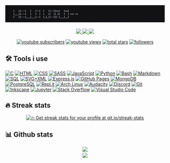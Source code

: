 <div id="header" align="center">
  <img src="resources/hello_world.gif" width="600"/><br><br>
  <a href="https://www.linkedin.com/in/suraj-kareppagol-004463248/">
    <img src="https://img.shields.io/badge/LinkedIn-blue?logo=linkedin&logoColor=white&style=for-the-badge">
  </a>
  <a href="https://twitter.com/DevShadoww">
    <img src="https://img.shields.io/badge/Twitter-blue?style=for-the-badge&logo=twitter&logoColor=white">
  </a>
    <a href="https://www.youtube.com/channel/UCrqYIgvMBwuVK-d8z9MIDsw">
    <img src="https://img.shields.io/badge/YouTube-red?style=for-the-badge&logo=youtube&logoColor=white">
  </a>
</div>

<p align="center">
  <a href="https://www.youtube.com/channel/UCrqYIgvMBwuVK-d8z9MIDsw">
    <img alt="youtube subscribers" title="Subscribe to my YouTube channel" src="https://custom-icon-badges.demolab.com/youtube/channel/subscribers/UCrqYIgvMBwuVK-d8z9MIDsw?color=%23E05D44&label=SUBSCRIBE&logo=video&logoColor=white&style=for-the-badge&labelColor=CE4630"/></a> 
  <a href="https://www.youtube.com/c/DevProTips">
    <img alt="youtube views" title="YouTube views" src="https://custom-icon-badges.demolab.com/youtube/channel/views/UCrqYIgvMBwuVK-d8z9MIDsw?color=%23E1AD0E&logo=video&logoColor=white&style=for-the-badge&labelColor=C79600"/></a> 
  <a href="https://github.com/dev-shadoww?tab=repositories&sort=stargazers">
    <img alt="total stars" title="Total stars on GitHub" src="https://custom-icon-badges.demolab.com/github/stars/dev-shadoww?color=55960c&style=for-the-badge&labelColor=488207&logo=star"/></a>
  <a href="https://github.com/dev-shadoww?tab=followers">
    <img alt="followers" title="Follow me on Github" src="https://custom-icon-badges.demolab.com/github/followers/dev-shadoww?color=236ad3&labelColor=1155ba&style=for-the-badge&logo=person-add&label=Follow&logoColor=white"/></a>
</p>

## 🛠️ Tools i use

<p>
    <a href="https://github.com/search?q=user%3Adev-shadoww+language%3Ac"><img alt="C" src="https://custom-icon-badges.demolab.com/badge/C-03599C.svg?logo=c-in-hexagon&logoColor=white"></a>
    <a href="https://github.com/search?q=user%3Adev-shadoww+language%3Ahtml"><img alt="HTML" src="https://img.shields.io/badge/HTML-E34F26.svg?logo=html5&logoColor=white"></a>
    <a href="https://github.com/search?q=user%3Adev-shadoww+language%3Acss"><img alt="CSS" src="https://img.shields.io/badge/CSS-1572B6.svg?logo=css3&logoColor=white"></a>
    <a href="https://github.com/search?q=user%3Adev-shadoww+language%3Acss"><img alt="SASS" src="https://img.shields.io/badge/SASS-1572B6.svg?logo=sass&logoColor=white"></a>
    <a href="https://github.com/search?q=user%3Adev-shadoww+language%3Ajavascript"><img alt="JavaScript" src="https://img.shields.io/badge/JavaScript-F7DF1E.svg?logo=javascript&logoColor=black"></a>
    <a href="https://github.com/search?q=user%3Adev-shadoww+language%3Apython"><img alt="Python" src="https://img.shields.io/badge/Python-14354C.svg?logo=python&logoColor=white"></a>
    <a href="https://github.com/search?q=user%3Adev-shadoww+language%3Abash"><img alt="Bash" src="https://img.shields.io/badge/Bash-121011.svg?logo=gnu-bash&logoColor=white"></a>
    <a href="https://github.com/search?q=user%3Adev-shadoww+language%3Amarkdown"><img alt="Markdown" src="https://img.shields.io/badge/Markdown-000000.svg?logo=markdown&logoColor=white"></a>
    <a href="https://github.com/search?q=user%3Adev-shadoww+language%3Asql"><img alt="SQL" src="https://custom-icon-badges.demolab.com/badge/SQL-025E8C.svg?logo=database&logoColor=white"></a>
    <a href="https://github.com/search?q=user%3Adev-shadoww+language%3Asvg"><img alt="SVG+XML" src="https://img.shields.io/badge/SVG%2BXML-e0982c.svg?logo=svg&logoColor=white"></a>
    <a href="#"><img alt="Express.js" src="https://img.shields.io/badge/Express.js-404d59.svg?logo=express&logoColor=white"></a>
    <a href="#"><img alt="GitHub Pages" src="https://img.shields.io/badge/GitHub%20Pages-327FC7.svg?logo=github&logoColor=white"></a>
    <a href="#"><img alt="MongoDB" src ="https://img.shields.io/badge/MongoDB-4ea94b.svg?logo=mongodb&logoColor=white"></a>
    <a href="#"><img alt="PostgreSQL" src ="https://img.shields.io/badge/PostgreSQL-316192.svg?logo=postgresql&logoColor=white"></a>
    <a href="#"><img alt="Repl.it" src="https://img.shields.io/badge/Repl.it-0D101E.svg?logo=Replit&logoColor=white"></a>
    <a href="#"><img alt="Arch Linux" src="https://img.shields.io/badge/Arch%20Linux-1793D1.svg?logo=arch-linux&logoColor=white"></a>
    <a href="#"><img alt="Audacity" src="https://img.shields.io/badge/-Audacity-0000CC?logo=audacity&logoColor=white"></a>
    <a href="#"><img alt="Discord" src="https://img.shields.io/badge/-Discord-5865F2.svg?logo=discord&logoColor=white"></a>
    <a href="#"><img alt="Git" src="https://img.shields.io/badge/Git-F05033.svg?logo=git&logoColor=white"></a>
    <a href="#"><img alt="Inkscape" src="https://img.shields.io/badge/Inkscape-000000?logo=Inkscape&logoColor=white"></a>
    <a href="#"><img alt="Jupyter" src="https://img.shields.io/badge/Jupyter-F37626.svg?logo=Jupyter&logoColor=white"></a>
    <a href="#"><img alt="Stack Overflow" src="https://img.shields.io/badge/-Stack%20Overflow-FE7A16?logo=stack-overflow&logoColor=white"></a>
    <a href="#"><img alt="Visual Studio Code" src="https://img.shields.io/badge/Visual%20Studio%20Code-0078d7.svg?logo=visual-studio-code&logoColor=white"></a>
</p>

## 🔥 Streak stats

<p align="center">
  <a href="https://github.com/dev-shadoww/github-readme-streak-stats">
    <img title="🔥 Get streak stats for your profile at git.io/streak-stats"  src="https://streak-stats.demolab.com/?user=dev-shadoww&theme=dark&hide_border=true"/>
  </a>
</p>

## 📊 Github stats

<div align="center">
  <a href="https://github.com/anuraghazra/github-readme-stats"><img src="https://denvercoder1-github-readme-stats.vercel.app/api/?username=dev-shadoww&show_icons=true&include_all_commits=true&count_private=true&theme=gruvbox&hide_border=true&icon_color=F8D866" height="192px"/></a><br>
  <a href="https://github.com/anuraghazra/github-readme-stats"><img src="https://github-readme-stats.vercel.app/api/top-langs/?username=dev-shadoww&langs_count=8&layout=compact&theme=gruvbox&hide_border=true" height="192px"/></a>
  <br/>
</div>
